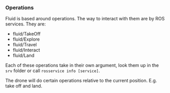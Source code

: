 ### Operations

Fluid is based around operations. The way to interact with them are by ROS services. They are:

* fluid/TakeOff
* fluid/Explore
* fluid/Travel
* fluid/Interact
* fluid/Land

Each of these operations take in their own argument, look them up in the `srv` folder or call `rosservice info [service]`.

The drone will do certain operations relative to the current position. E.g. take off and land.

